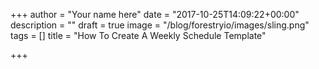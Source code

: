 +++
author = "Your name here"
date = "2017-10-25T14:09:22+00:00"
description = ""
draft = true
image = "/blog/forestryio/images/sling.png"
tags = []
title = "How To Create A Weekly Schedule Template"

+++
